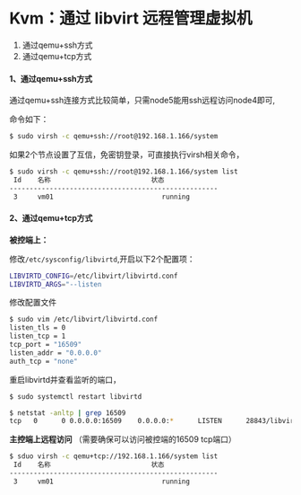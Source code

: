 # Kvm：通过 libvirt 远程管理虚拟机 
1. 通过qemu+ssh方式
2. 通过qemu+tcp方式

#### 1、通过qemu+ssh方式
通过qemu+ssh连接方式比较简单，只需node5能用ssh远程访问node4即可,

命令如下：

```bash
$ sudo virsh -c qemu+ssh://root@192.168.1.166/system
```
如果2个节点设置了互信，免密钥登录，可直接执行virsh相关命令，
```bash
$ sudo virsh -c qemu+ssh://root@192.168.1.166/system list
 Id    名称                         状态
----------------------------------------------------
 3     vm01                           running
```

#### 2、通过qemu+tcp方式

**被控端上：**

修改`/etc/sysconfig/libvirtd`,开启以下2个配置项：
```bash
LIBVIRTD_CONFIG=/etc/libvirt/libvirtd.conf
LIBVIRTD_ARGS="--listen
```
修改配置文件
```bash
$ sudo vim /etc/libvirt/libvirtd.conf
listen_tls = 0
listen_tcp = 1
tcp_port = "16509"
listen_addr = "0.0.0.0"
auth_tcp = "none"
```
重启libvirtd并查看监听的端口，
```bash
$ sudo systemctl restart libvirtd 
```
```bash
$ netstat -anltp | grep 16509
tcp   0      0 0.0.0.0:16509    0.0.0.0:*      LISTEN      28843/libvirtd
```

**主控端上远程访问**
（需要确保可以访问被控端的16509 tcp端口）
```bash
$ sduo virsh -c qemu+tcp://192.168.1.166/system list
 Id    名称                         状态
----------------------------------------------------
 3     vm01                           running
```